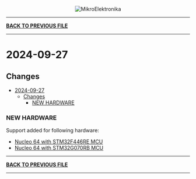 <p align="center">
  <img src="http://www.mikroe.com/img/designs/beta/logo_small.png?raw=true" alt="MikroElektronika"/>
</p>

---

**[BACK TO PREVIOUS FILE](../changelog.md)**

---

# 2024-09-27

## Changes

- [2024-09-27](#2024-09-27)
  - [Changes](#changes)
    - [NEW HARDWARE](#new-hardware)

### NEW HARDWARE

Support added for following hardware:

+ [Nucleo 64 with STM32F446RE MCU](https://www.st.com/content/st_com/en/products/evaluation-tools/product-evaluation-tools/mcu-mpu-eval-tools/stm32-mcu-mpu-eval-tools/stm32-nucleo-boards/nucleo-f446re.html)
+ [Nucleo 64 with STM32G070RB MCU](https://www.st.com/content/st_com/en/products/evaluation-tools/product-evaluation-tools/mcu-mpu-eval-tools/stm32-mcu-mpu-eval-tools/stm32-nucleo-boards/nucleo-g070rb.html)

---

**[BACK TO PREVIOUS FILE](../changelog.md)**

---
